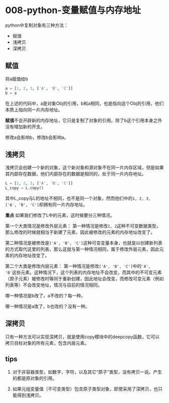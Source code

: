 # 008-python-变量赋值与内存地址
python中复制对象有三种方法：
+ 赋值
+ 浅拷贝
+ 深拷贝

## 赋值
将a赋值给b
```python
a = [1, 2, 3, ['A', 'B', 'C']]
b = a
```
在上述的代码中，a是对象Obj的引用，b和a相同，也是指向这个Obj的引用，他们本质上指向同一片内存地址。

**赋值**不会开辟新的内存地址，它只是复制了对象的引用。除了b这个引用本身之外没有增加新的开支。

修改a会影响b，修改b会影响a。

## 浅拷贝
浅拷贝会创建一个新的对象，这个新对象和源对象不在同一片内存区域，但是如果其内部存在数据，他们内部存在的数据是相同的，处于同一片内存地址。
```python
L = [1, 2, 3, ['A', 'B', 'C']]
L_copy = L.copy()
```
其中L_copy与L的地址不相同，也不是同一个对象，然而他们中的`1, 2, 3, ['A', 'B', 'C']`却拥有同一片内存地址。

**重点**
如果我们修改了L中的元素，这时候要分三种情况。

第一个大类情况是修改外层元素：
第一种情况是修改`1, 2`这种不可变数据类型，那么修改的时候就相当于新建了元素，因此被修改的元素的内存地址改变了。

第二种情况是被修改是`['A', 'B', 'C']`这种可变变量本身，也就是以创建新列表的方式取代这里的列表，那么这就与第一种情况相同，属于修改外层元素，因此元素的内存地址改变了。

第二个大类是修改内层元素：
第一种情况是修改`['A', 'B', 'C']`中的`'A', 'B'`这些元素。这种情况下，这个列表的内存地址不会改变，而其中的不可变元素（原子元素）被修改时等同于重新创建，因此地址会改变，而修改可变元素（例如列表等）不会改变地址，情况与目前的情况相同。

哪一种情况是b改了，a不改的？每一种。

哪一种情况是a改了，b也改的？没有一种。

## 深拷贝
只有一种方法可以实现深拷贝，就是使用copy模块中的deepcopy函数，它可以拷贝目标对象的所有元素，包含内层元素。

## tips
1. 对于非容器类型，如数字，字符，以及其它“原子”类型，没有拷贝一说。产生的都是原对象的引用。

2. 如果元组变量值（不可变类型）包含原子类型对象，即使采用了深拷贝，也只能得到浅拷贝。